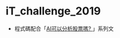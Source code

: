 # iT_challenge_2019

* 程式碼配合「[AI可以分析股票嗎? ](https://ithelp.ithome.com.tw/users/20120140/ironman/2326)」系列文
